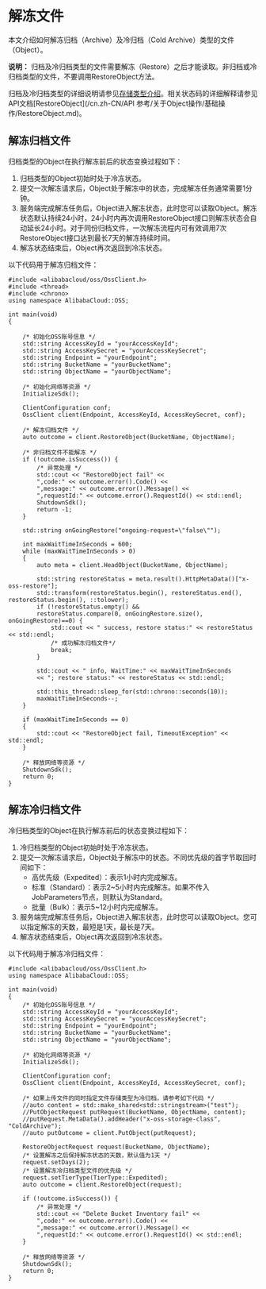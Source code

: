 # 解冻文件

本文介绍如何解冻归档（Archive）及冷归档（Cold Archive）类型的文件（Object）。

**说明：** 归档及冷归档类型的文件需要解冻（Restore）之后才能读取。非归档或冷归档类型的文件，不要调用RestoreObject方法。

归档及冷归档类型的详细说明请参见[存储类型介绍](/cn.zh-CN/开发指南/存储类型/存储类型介绍.md)。相关状态码的详细解释请参见API文档[RestoreObject](/cn.zh-CN/API 参考/关于Object操作/基础操作/RestoreObject.md)。

## 解冻归档文件

归档类型的Object在执行解冻前后的状态变换过程如下：

1.  归档类型的Object初始时处于冷冻状态。
2.  提交一次解冻请求后，Object处于解冻中的状态，完成解冻任务通常需要1分钟。
3.  服务端完成解冻任务后，Object进入解冻状态，此时您可以读取Object。解冻状态默认持续24小时，24小时内再次调用RestoreObject接口则解冻状态会自动延长24小时。对于同份归档文件，一次解冻流程内可有效调用7次RestoreObject接口达到最长7天的解冻持续时间。
4.  解冻状态结束后，Object再次返回到冷冻状态。

以下代码用于解冻归档文件：

```
#include <alibabacloud/oss/OssClient.h>
#include <thread>
#include <chrono>
using namespace AlibabaCloud::OSS;

int main(void)
{

    /* 初始化OSS账号信息 */
    std::string AccessKeyId = "yourAccessKeyId";
    std::string AccessKeySecret = "yourAccessKeySecret";
    std::string Endpoint = "yourEndpoint";
    std::string BucketName = "yourBucketName";
    std::string ObjectName = "yourObjectName";

    /* 初始化网络等资源 */
    InitializeSdk();

    ClientConfiguration conf;
    OssClient client(Endpoint, AccessKeyId, AccessKeySecret, conf);

    /* 解冻归档文件 */
    auto outcome = client.RestoreObject(BucketName, ObjectName);

    /* 非归档文件不能解冻 */
    if (!outcome.isSuccess()) {
        /* 异常处理 */
        std::cout << "RestoreObject fail" <<
        ",code:" << outcome.error().Code() <<
        ",message:" << outcome.error().Message() <<
        ",requestId:" << outcome.error().RequestId() << std::endl;
        ShutdownSdk();
        return -1;
    }

    std::string onGoingRestore("ongoing-request=\"false\"");

    int maxWaitTimeInSeconds = 600;
    while (maxWaitTimeInSeconds > 0)
    {
        auto meta = client.HeadObject(BucketName, ObjectName);

        std::string restoreStatus = meta.result().HttpMetaData()["x-oss-restore"];
        std::transform(restoreStatus.begin(), restoreStatus.end(), restoreStatus.begin(), ::tolower);
        if (!restoreStatus.empty() && 
        restoreStatus.compare(0, onGoingRestore.size(), onGoingRestore)==0) {
            std::cout << " success, restore status:" << restoreStatus << std::endl;
            /* 成功解冻归档文件*/
            break;
        }

        std::cout << " info, WaitTime:" << maxWaitTimeInSeconds
        << "; restore status:" << restoreStatus << std::endl;

        std::this_thread::sleep_for(std::chrono::seconds(10));
        maxWaitTimeInSeconds--;     
    }

    if (maxWaitTimeInSeconds == 0)
    {
        std::cout << "RestoreObject fail, TimeoutException" << std::endl;
    }

    /* 释放网络等资源 */
    ShutdownSdk();
    return 0;
}
```

## 解冻冷归档文件

冷归档类型的Object在执行解冻前后的状态变换过程如下：

1.  冷归档类型的Object初始时处于冷冻状态。
2.  提交一次解冻请求后，Object处于解冻中的状态。不同优先级的首字节取回时间如下：
    -   高优先级（Expedited）：表示1小时内完成解冻。
    -   标准（Standard）：表示2~5小时内完成解冻。如果不传入JobParameters节点，则默认为Standard。
    -   批量（Bulk）：表示5~12小时内完成解冻。
3.  服务端完成解冻任务后，Object进入解冻状态，此时您可以读取Object。您可以指定解冻的天数，最短是1天，最长是7天。
4.  解冻状态结束后，Object再次返回到冷冻状态。

以下代码用于解冻冷归档文件：

```
#include <alibabacloud/oss/OssClient.h>
using namespace AlibabaCloud::OSS;

int main(void)
{
    /* 初始化OSS账号信息 */
    std::string AccessKeyId = "yourAccessKeyId";
    std::string AccessKeySecret = "yourAccessKeySecret";
    std::string Endpoint = "yourEndpoint";
    std::string BucketName = "yourBucketName";
    std::string ObjectName = "yourObjectName";

    /* 初始化网络等资源 */
    InitializeSdk();

    ClientConfiguration conf;
    OssClient client(Endpoint, AccessKeyId, AccessKeySecret, conf);

    /* 如果上传文件的同时指定文件存储类型为冷归档，请参考如下代码 */
    //auto content = std::make_shared<std::stringstream>("test");
    //PutObjectRequest putRequest(BucketName, ObjectName, content);
    //putRequest.MetaData().addHeader("x-oss-storage-class", "ColdArchive");
    //auto putOutcome = client.PutObject(putRequest);

    RestoreObjectRequest request(BucketName, ObjectName);
    /* 设置解冻之后保持解冻状态的天数，默认值为1天 */
    request.setDays(2);
    /* 设置解冻冷归档类型文件的优先级 */
    request.setTierType(TierType::Expedited);
    auto outcome = client.RestoreObject(request);

    if (!outcome.isSuccess()) {
        /* 异常处理 */
        std::cout << "Delete Bucket Inventory fail" <<
        ",code:" << outcome.error().Code() <<
        ",message:" << outcome.error().Message() <<
        ",requestId:" << outcome.error().RequestId() << std::endl;
    }

    /* 释放网络等资源 */
    ShutdownSdk();
    return 0;
}
```

